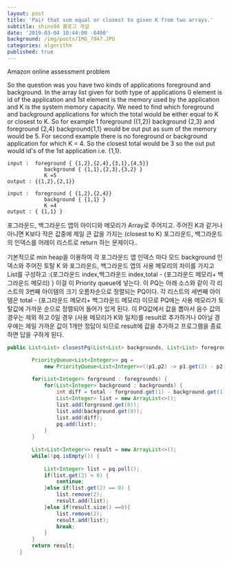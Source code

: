 ```yaml
---
layout: post
title: 'Pair that sum equal or closest to given K from two arrays.'
subtitle: shins94 블로그 개설
date: '2019-03-04 10:44:00 -0400'
background: /img/posts/IMG_7947.JPG
categories: algorithm
published: true
---
```


Amazon online assessment problem


So the question was you have two kinds of applications foreground and background. In the array list given for both type of applications 0 element is id of the application and 1st element is the memory used by the application and K is the system memory capacity. We need to find which foreground and background applications for which the total would be either equal to K or closest to K. So for example 1 foreground ({1,2}) background {2,3} and foreground {2,4} background{1,1} would be out put as sum of the memory would be 5. For second example there is no foreground or background application for which K = 4. So the closest total would be 3 so the out put would id's of the 1st application i.e. {1,1}.


```
input :  foreground { {1,2},{2,4},{3,1},{4,5}}
            background { {1,1},{2,3},{3,2} }
            K =5
output : {{1,2},{2,1}}

input :  foreground { {1,2},{2,4}}
            background { {1,1} }
            K =4
output : { {1,1} }
```

포그라운드, 백그라운드 앱의 아이디와 메모리가 Array로 주어지고. 주어진 K과 같거나 아니면 K보다 작은 값중에 제일 큰 값을 가지는
(closest to K)  포그라운드, 백그라운드의 인덱스를 어레이 리스트로 return 하는 문제이다..

기본적으로 min heap을 이용하여 각 포그라운드 앱 인덱스 마다 모드 background 인덱스와 주어진 토탈 K 와 포그라운드, 백그라운드 앱의 사용 메모리의
차이를 가지고 List를 구성하고 :{포그라운드 index,백그라운드 index,total - (포그라운드 메모리+ 백그라운드 메모리) } 
이걸 이 Priority queue에 넣는다. 이 PQ는 아래 소스와 같이 각 리스트의 3번째 아이템의 크기 오름차순으로 정렬되는 PQ이다. 
각 리스트의 세번째 아이템은 total - (포그라운드 메모리+ 백그라운드 메모리) 이므로 PQ에는 사용 메모리가 토탈값에 가까운 순으로 정렬되어 
들어가 있게 된다. 이 PQ값에서 값을 뽑아서 음수 값의 경우는 제외 하고 0일 경우 (사용 메모리가 K와 일치)를 result로 추가하거나 0아닐 경우에는
제일 가까운 값이 1개만 정답이 되므로 result에 값을 추가하고 프로그램을 종료하면 답을 구하게 된다.


```java
public List<List> closestPq(List<List> backgrounds, List<List> foregrounds, int total) {

        PriorityQueue<List<Integer>> pq = 
            new PriorityQueue<List<Integer>>((p1,p2) -> p1.get(2) - p2.get(2));
        
        for(List<Integer> forground : foregrounds) {
    		for(List<Integer> background : backgrounds) {
    			int diff = total - forground.get(1) - background.get(1);
    			List<Integer> list = new ArrayList<>();
    			list.add(forground.get(0));
    			list.add(background.get(0));
    			list.add(diff);
    			pq.add(list);
    		}
    	}
        
        List<List<Integer>> result = new ArrayList<>();
        while(!pq.isEmpty()) {
        	
        	List<Integer> list = pq.poll();
        	if(list.get(2) < 0) {
        		continue;
        	}else if(list.get(2) == 0) {
        		list.remove(2);
	        	result.add(list);
        	}else if(result.size() ==0){
        		list.remove(2);
	        	result.add(list);
	        	break;
        	}
        }
        return result;
    }
```



